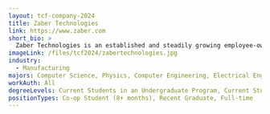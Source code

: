 ```yaml
---
layout: tcf-company-2024
title: Zaber Technologies
link: https://www.zaber.com
short_bio: >
  Zaber Technologies is an established and steadily growing employee-owned company that designs, manufactures, and sells precision motion control equipment for high-tech markets around the world.
imageLink: /files/tcf2024/zabertechnologies.jpg
industry:
  - Manufacturing
majors: Computer Science, Physics, Computer Engineering, Electrical Engineering, Engineering Physics, Mechanical Engineering, Biomedical Engineering, Other Engineering
workAuth: All
degreeLevels: Current Students in an Undergraduate Program, Current Students in a Masters Program, Graduated with an Undergraduate Degree, Graduated with a Graduate Degree (Masters or Phd)
positionTypes: Co-op Student (8+ months), Recent Graduate, Full-time
---
```

